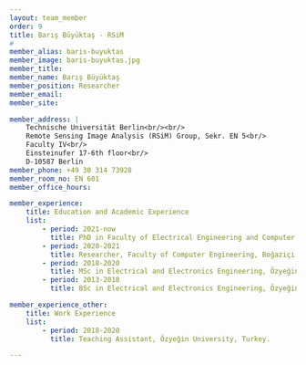 ```yaml
---
layout: team_member
order: 9
title: Barış Büyüktaş - RSiM
#
member_alias: baris-buyuktas
member_image: baris-buyuktas.jpg
member_title:
member_name: Barış Büyüktaş
member_position: Researcher
member_email:
member_site:

member_address: |
    Technische Universität Berlin<br/><br/>
    Remote Sensing Image Analysis (RSiM) Group, Sekr. EN 5<br/>
    Faculty IV<br/>
    Einsteinufer 17-6th floor<br/>
    D-10587 Berlin
member_phone: +49 30 314 73928
member_room_no: EN 601
member_office_hours:

member_experience:
    title: Education and Academic Experience
    list:
        - period: 2021-now
          title: PhD in Faculty of Electrical Engineering and Computer Science, TU Berlin, Germany.
        - period: 2020-2021
          title: Researcher, Faculty of Computer Engineering, Boğaziçi University, Turkey.
        - period: 2018-2020
          title: MSc in Electrical and Electronics Engineering, Özyeğin University, Turkey.
        - period: 2013-2018
          title: BSc in Electrical and Electronics Engineering, Özyeğin University, Turkey.

member_experience_other:
    title: Work Experience
    list:
        - period: 2018-2020
          title: Teaching Assistant, Özyeğin University, Turkey.

---
```

